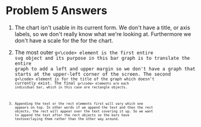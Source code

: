 # Problem 5 Answers

1. The chart isn't usable in its current form. We don't have a title, or axis labels, so we don't really know what we're looking at. Furthermore we don't have a scale for the for the chart.

2. The most outer <code>g<\code> element is the first entire svg object and its purpose in this bar graph is to translate the entire graph to add a left and upper margin so we don't have a graph that starts at the upper-left corner of the screen. The second <code>g<\code> element is for the title of the graph which doesn't currently exist. The final <code>g<\code> elements are each individual bar, which in this case are rectangle objects.

3. Appending the text or the rect elements first will vary which one appears on top. In other words if we append the text and then the rect objects, the rect will appear over the text covering it up. So we want to append the text after the rect objects so the bars have textoverlaying them rather than the other way around.